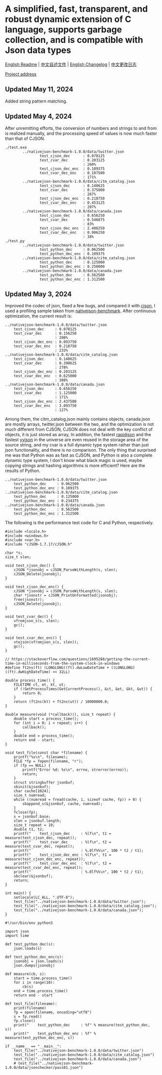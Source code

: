 # A simplified, fast, transparent, and robust dynamic extension of C language, supports garbage collection, and is compatible with Json data types

[English Readme](README.md) | [中文自述文件](自述文件.md) | [English Changelog](CHANGELOG.md) | [中文更改日志](更改日志.md)

[Project address](https://github.com/shajunxing/banana-cvar)

## Updated May 11, 2024

Added string pattern matching.

## Updated May 4, 2024

After unremitting efforts, the conversion of numbers and strings to and from is realized manually, and the processing speed of values is now much faster than that of CJSON.

```
./test.exe
        ../nativejson-benchmark-1.0.0/data/twitter.json
                test_cjson_dec      : 0.078125
                test_cvar_dec       : 0.203125
                                    : 260%
                test_cjson_dec_enc  : 0.109375
                test_cvar_dec_enc   : 0.187500
                                    : 171%
        ../nativejson-benchmark-1.0.0/data/citm_catalog.json
                test_cjson_dec      : 0.140625
                test_cvar_dec       : 0.375000
                                    : 267%
                test_cjson_dec_enc  : 0.218750
                test_cvar_dec_enc   : 0.453125
                                    : 207%
        ../nativejson-benchmark-1.0.0/data/canada.json
                test_cjson_dec      : 0.656250
                test_cvar_dec       : 0.546875
                                    : 83%
                test_cjson_dec_enc  : 2.406250
                test_cvar_dec_enc   : 0.906250
                                    : 38%
./test.py
        ../nativejson-benchmark-1.0.0/data/twitter.json
                test_python_dec     : 0.062500
                test_python_dec_enc : 0.109375
        ../nativejson-benchmark-1.0.0/data/citm_catalog.json
                test_python_dec     : 0.125000
                test_python_dec_enc : 0.250000
        ../nativejson-benchmark-1.0.0/data/canada.json
                test_python_dec     : 0.562500
                test_python_dec_enc : 1.312500
```

## Updated May 3, 2024

Improved the codec of json, fixed a few bugs, and compared it with [cjson](https://github.com/DaveGamble/cJSON), I used a profiling sample taken from [nativejson-benchmark](https://github.com/miloyip/nativejson-benchmark). After continuous optimization, the current result is:


```
../nativejson-benchmark-1.0.0/data/twitter.json
    test_cjson_dec     : 0.078125
    test_cvar_dec      : 0.156250
                       : 200%
    test_cjson_dec_enc : 0.093750
    test_cvar_dec_enc  : 0.218750
                       : 233%
../nativejson-benchmark-1.0.0/data/citm_catalog.json
    test_cjson_dec     : 0.140625
    test_cvar_dec      : 0.390625
                       : 278%
    test_cjson_dec_enc : 0.203125
    test_cvar_dec_enc  : 0.625000
                       : 308%
../nativejson-benchmark-1.0.0/data/canada.json
    test_cjson_dec     : 0.656250
    test_cvar_dec      : 1.125000
                       : 171%
    test_cjson_dec_enc : 2.437500
    test_cvar_dec_enc  : 3.093750
                       : 127%
```

Among them, the citm_catalog.json mainly contains objects, canada.json are mostly arrays, twitter.json between the two, and the optimization is not much different from CJSON, CJSON does not deal with the key conflict of objects, it is just stored as array, In addition, the fastest [rapidjson](https://github.com/Tencent/rapidjson) and the fastest [yyjson](https://github.com/ibireme/yyjson) in the universe are even reused in the storage area of the source string, and my cvar is a full dynamic type system rather than just json functionality, and there is no comparison. The only thing that surprised me was that Python was as fast as CJSON, and Python is also a complete dynamic type system, I don't know what black magic is used, maybe copying strings and hashing algorithms is more efficient? Here are the results of Python.

```
../nativejson-benchmark-1.0.0/data/twitter.json
    test_python_dec     : 0.062500
    test_python_dec_enc : 0.109375
../nativejson-benchmark-1.0.0/data/citm_catalog.json
    test_python_dec     : 0.125000
    test_python_dec_enc : 0.234375
../nativejson-benchmark-1.0.0/data/canada.json
    test_python_dec     : 0.562500
    test_python_dec_enc : 1.312500
```

The following is the performance test code for C and Python, respectively.

```
#include <locale.h>
#include <windows.h>
#include <var.h>
#include "cJSON-1.7.17/cJSON.h"

char *s;
size_t slen;

void test_cjson_dec() {
    cJSON *jsonobj = cJSON_ParseWithLength(s, slen);
    cJSON_Delete(jsonobj);
}

void test_cjson_dec_enc() {
    cJSON *jsonobj = cJSON_ParseWithLength(s, slen);
    char *jsonstr = cJSON_PrintUnformatted(jsonobj);
    free(jsonstr);
    cJSON_Delete(jsonobj);
}

void test_cvar_dec() {
    vfromjson_s(s, slen);
    gc();
}

void test_cvar_dec_enc() {
    vtojson(vfromjson_s(s, slen));
    gc();
}

// https://stackoverflow.com/questions/1695288/getting-the-current-time-in-milliseconds-from-the-system-clock-in-windows
#define ft2ns(ft) (LONGLONG)(ft).dwLowDateTime + ((LONGLONG)((ft).dwHighDateTime) << 32LL)

double process_time() {
    FILETIME ct, et, kt, ut;
    if (!GetProcessTimes(GetCurrentProcess(), &ct, &et, &kt, &ut)) {
        return 0;
    }
    return (ft2ns(kt) + ft2ns(ut)) / 10000000.0;
}

double measure(void (*callback)(), size_t repeat) {
    double start = process_time();
    for (int i = 0; i < repeat; i++) {
        callback();
    }
    double end = process_time();
    return end - start;
}

void test_file(const char *filename) {
    printf("%s\n", filename);
    FILE *fp = fopen(filename, "r");
    if (fp == NULL) {
        printf("Error %d: %s\n", errno, strerror(errno));
        return;
    }
    struct stringbuffer jsonbuf;
    sbinit(&jsonbuf);
    char cache[1024];
    size_t numread;
    while ((numread = fread(cache, 1, sizeof cache, fp)) > 0) {
        sbappend_s(&jsonbuf, cache, numread);
    }
    fclose(fp);
    s = jsonbuf.base;
    slen = jsonbuf.length;
    size_t repeat = 10;
    double t1, t2;
    printf("    test_cjson_dec     : %lf\n", t1 = measure(test_cjson_dec, repeat));
    printf("    test_cvar_dec      : %lf\n", t2 = measure(test_cvar_dec, repeat));
    printf("                       : %.0lf%%\n", 100 * t2 / t1);
    printf("    test_cjson_dec_enc : %lf\n", t1 = measure(test_cjson_dec_enc, repeat));
    printf("    test_cvar_dec_enc  : %lf\n", t2 = measure(test_cvar_dec_enc, repeat));
    printf("                       : %.0lf%%\n", 100 * t2 / t1);
    sbclear(&jsonbuf);
    return;
}

int main() {
    setlocale(LC_ALL, ".UTF-8");
    test_file("../nativejson-benchmark-1.0.0/data/twitter.json");
    test_file("../nativejson-benchmark-1.0.0/data/citm_catalog.json");
    test_file("../nativejson-benchmark-1.0.0/data/canada.json");
}
```

```
#!/usr/bin/env python3

import json
import time

def test_python_dec(s):
    json.loads(s)

def test_python_dec_enc(s):
    jsonobj = json.loads(s)
    json.dumps(jsonobj)

def measure(cb, s):
    start = time.process_time()
    for i in range(10):
        cb(s)
    end = time.process_time()
    return end - start

def test_file(filename):
    print(filename)
    fp = open(filename, encoding="utf8")
    s = fp.read()
    fp.close()
    print("    test_python_dec     : %f" % measure(test_python_dec, s))
    print("    test_python_dec_enc : %f" % measure(test_python_dec_enc, s))

if __name__ == "__main__":
    test_file("../nativejson-benchmark-1.0.0/data/twitter.json")
    test_file("../nativejson-benchmark-1.0.0/data/citm_catalog.json")
    test_file("../nativejson-benchmark-1.0.0/data/canada.json")
    # test_file("../nativejson-benchmark-1.0.0/data/jsonchecker/pass01.json")
```

